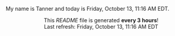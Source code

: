 My name is Tanner and today is Friday, October 13, 11:16 AM EDT.

<p align="center">This <i>README</i> file is generated <b>every 3 hours</b>!</br>Last refresh: Friday, October 13, 11:16 AM EDT<br /></p>
